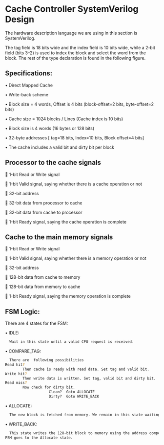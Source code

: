 
# Cache Controller SystemVerilog Design 

The hardware description language we are using in this section is SystemVerilog.
 
 The tag field is 18 bits wide and the index field is 10 bits wide, while a 2-bit field (bits 3–2) is used to index the block and
select the word from the block. The rest of the type declaration is found in the following figure.


## Specifications:
•	Direct Mapped Cache

•	Write-back scheme

•	Block size = 4 words,  Offset is 4 bits  (block-offset=2 bits, byte-offset=2 bits)

•	Cache size = 1024 blocks / Lines (Cache index is 10 bits)

•	Block size is 4 words (16 bytes or 128 bits)

•	32-byte addresses [ tag=18 bits,  Index=10 bits, Block offset=4 bits]

•	The cache includes a valid bit and dirty bit per block

## Processor to the cache signals 
	1-bit Read or Write signal

	1-bit Valid signal, saying whether there is a cache operation or not

	32-bit address

	32-bit data from processor to cache

	32-bit data from cache to processor

	1-bit Ready signal, saying the cache operation is complete

## Cache to the main memory signals 
	1-bit Read or Write signal

	1-bit Valid signal, saying whether there is a memory operation or not

	32-bit address

	128-bit data from cache to memory

	128-bit data from memory to cache

	1-bit Ready signal, saying the memory operation is complete

## FSM Logic:

There are 4 states for the FSM:

•	IDLE: 

```bash
  Wait in this state until a valid CPU request is received.
```

•	COMPARE_TAG: 

```bash
  There are  following possibilities
Read hit?	
        Then cache is ready with read data. Set tag and valid bit.
Write hit? 	
        Then write data is written. Set tag, valid bit and dirty bit.
Read miss?      
        Now check for dirty bit.
                    Clean? 	Goto ALLOCATE
                    Dirty? 	Goto WRITE_BACK

```

•	ALLOCATE:  

```bash
  The new block is fetched from memory. We remain in this state waiting for the Ready signal from memory. When the memory read is complete, the FSM goes to the Compare Tag state. Although we could have gone to a new state to complete the operation instead of reusing the Compare Tag state, there is a good deal of overlap, including the update of the appropriate word in the block if the access was a write.
```

•	WRITE_BACK: 

```bash
  This state writes the 128-bit block to memory using the address composed from the tag and cache index. We remain in this state waiting for the Ready signal from memory. When the memory write is complete, the FSM goes to the Allocate state.
FSM goes to the Allocate state.

```

